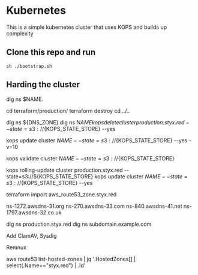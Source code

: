 # Kubernetes
This is a simple kubernetes cluster that uses KOPS and builds up complexity 


## Clone this repo and run
```
sh ./bootstrap.sh
```

## Harding the cluster



dig ns $NAME.

cd terraform/production/
terraform destroy
cd ../..


dig ns ${DNS_ZONE}
dig ns ${NAME}
kops delete cluster production.styx.red --state=s3://${KOPS_STATE_STORE} --yes


kops update cluster ${NAME} --state=s3://${KOPS_STATE_STORE} --yes -v=10

kops validate cluster ${NAME} --state=s3://${KOPS_STATE_STORE} 

kops rolling-update cluster production.styx.red --state=s3://${KOPS_STATE_STORE} 
kops update cluster ${NAME} --state=s3://${KOPS_STATE_STORE} --yes

terraform import aws_route53_zone.styx.red

ns-1272.awsdns-31.org
ns-270.awsdns-33.com
ns-840.awsdns-41.net
ns-1797.awsdns-32.co.uk

dig ns production.styx.red
dig ns subdomain.example.com


Add ClamAV, Sysdig

Remnux


aws route53 list-hosted-zones | jq '.HostedZones[] | select(.Name=="styx.red") | .Id'
